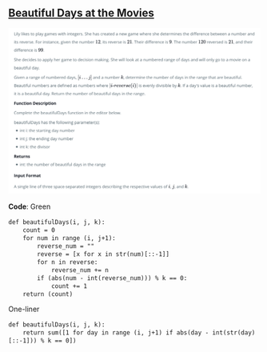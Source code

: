 ## <a href="https://www.hackerrank.com/challenges/beautiful-days-at-the-movies/problem" target="_blank">Beautiful Days at the Movies</a>

![Alt text](Beautiful_Days_at_the_Movies.png?raw=true "Beautiful-Days-at-the-Movies")

__Code__: Green

```{Python}
def beautifulDays(i, j, k):
    count = 0
    for num in range (i, j+1):
        reverse_num = ""
        reverse = [x for x in str(num)[::-1]]
        for n in reverse:
            reverse_num += n
        if (abs(num - int(reverse_num))) % k == 0:
            count += 1
    return (count)
```

One-liner

```{Python}
def beautifulDays(i, j, k):
    return sum([1 for day in range (i, j+1) if abs(day - int(str(day)[::-1])) % k == 0])
```
